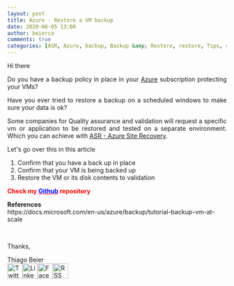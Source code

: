 ```yaml
---
layout: post
title: Azure - Restore a VM backup
date: 2020-06-05 13:00
author: beierca
comments: true
categories: [ASR, Azure, backup, Backup &amp; Restore, restore, Tips, validation]
---
```

<p><!-- wp:paragraph --></p><p style="text-align:justify;">Hi there</p><p style="text-align:justify;">Do you have a backup policy in place in your <a href="https://azure.microsoft.com/en-us/services/backup/" target="_blank" rel="noopener">Azure</a> subscription protecting your VMs?</p><p style="text-align:justify;">Have you ever tried to restore a backup on a scheduled windows to make sure your data is ok?</p><p style="text-align:justify;">Some companies for Quality assurance and validation will request a specific vm or application to be restored and tested on a separate environment. Which you can achieve with <a href="https://azure.microsoft.com/en-us/services/site-recovery/" target="_blank" rel="noopener">ASR - Azure Site Recovery</a>.</p><p style="text-align:justify;">Let's go over this in this article</p><ol style="text-align:justify;"><li>Confirm that you have a back up in place</li><li>Confirm that your VM is being backed up</li><li>Restore the VM or its disk contents to validation</li></ol><p style="text-align:justify;"><strong><span style="color:#ff0000;">Check my <a style="color:#ff0000;" href="https://github.com/thiagobeier/scripts/blob/master/README.md"><span style="color:#0000ff;">Github</span></a> repository</span></strong></p><p><strong>References<br /></strong>https://docs.microsoft.com/en-us/azure/backup/tutorial-backup-vm-at-scale</p><p>&nbsp;</p><p><!-- /wp:paragraph -->

<!-- wp:paragraph --></p><p>Thanks,</p><p><!-- /wp:paragraph -->

<!-- wp:paragraph --></p><p>Thiago Beier<br /><a href="https://twitter.com/thiagobeier"><img title="Twitter" src="https://socialmediawidgets.files.wordpress.com/2014/03/twitter1.png" alt="Twitter" width="35" height="35" /></a><a href="https://www.linkedin.com/in/tbeier/"><img title="LinkedIn" src="https://socialmediawidgets.files.wordpress.com/2014/03/linkedin1.png" alt="LinkedIn" width="35" height="35" /></a><a href="https://www.facebook.com/TheBeier/"><img title="Facebook" src="https://socialmediawidgets.files.wordpress.com/2014/03/facebook1.png" alt="Facebook" width="35" height="35" /></a><a href="https://thiagobeier.wordpress.com/feed/"><img title="RSS" src="https://socialmediawidgets.files.wordpress.com/2014/03/rss1.png" alt="RSS" width="35" height="35" /></a></p><p><!-- /wp:paragraph --></p>
